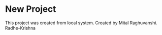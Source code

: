 # New Project

This project was created from local system.
Created by Mital Raghuvanshi.
Radhe-Krishna
